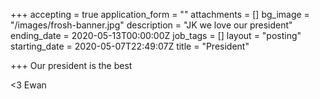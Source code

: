 +++
accepting = true
application_form = ""
attachments = []
bg_image = "/images/frosh-banner.jpg"
description = "JK we love our president"
ending_date = 2020-05-13T00:00:00Z
job_tags = []
layout = "posting"
starting_date = 2020-05-07T22:49:07Z
title = "President"

+++
Our president is the best

<3 Ewan